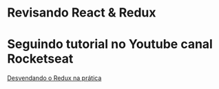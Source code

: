 # Revisando React & Redux

# Seguindo tutorial no Youtube canal Rocketseat
<a href="https://www.youtube.com/watch?v=u99tNt3TZf8">Desvendando o Redux na prática</a>